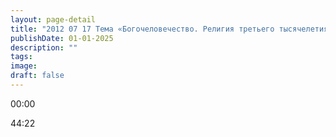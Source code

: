 ```yaml
---
layout: page-detail
title: "2012 07 17 Тема «Богочеловечество. Религия третьего тысячелетия»"
publishDate: 01-01-2025
description: ""
tags:
image:
draft: false
---
```


00:00 

44:22 

  
